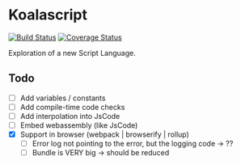 # Koalascript

[![Build Status](https://travis-ci.org/frederickjeanguerin/koalascript.svg)](https://travis-ci.org/frederickjeanguerin/koalascript)
[![Coverage Status](https://coveralls.io/repos/github/frederickjeanguerin/koalascript/badge.svg?branch=master)](https://coveralls.io/github/frederickjeanguerin/koalascript?branch=master)

Exploration of a new Script Language.

## Todo

- [ ] Add variables / constants
- [ ] Add compile-time code checks
- [ ] Add interpolation into JsCode
- [ ] Embed webassembly (like JsCode)
- [x] Support in browser (webpack | browserify | rollup)
    - [ ] Error log not pointing to the error, but the logging code -> ??
    - [ ] Bundle is VERY big -> should be reduced
